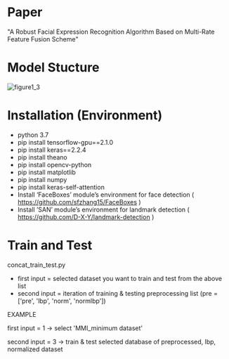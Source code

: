 # Paper
"A Robust Facial Expression Recognition Algorithm Based on Multi-Rate Feature Fusion Scheme"



# Model Stucture
![figure1_3](https://user-images.githubusercontent.com/47851661/129718320-2da7dd87-f1ab-4b85-801a-d49272aaedc9.png)



# Installation (Environment)
- python 3.7
- pip install tensorflow-gpu==2.1.0
- pip install keras==2.2.4
- pip install theano
- pip install opencv-python
- pip install matplotlib
- pip install numpy
- pip install keras-self-attention
- Install ‘FaceBoxes’ module’s environment for face detection
   ( https://github.com/sfzhang15/FaceBoxes )
- Install ’SAN’ module’s environment for landmark detection
   ( https://github.com/D-X-Y/landmark-detection )



# Train and Test
concat_train_test.py
- first input = selected dataset you want to train and test from the above list
- second input = iteration of training & testing preprocessing list (pre = ['pre', 'lbp', 'norm', 'normlbp'])


EXAMPLE

first input = 1 -> select 'MMI_minimum dataset'

second input = 3 -> train & test selected database of preprocessed, lbp, normalized dataset
